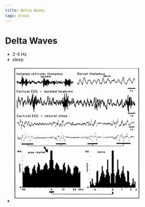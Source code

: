 ```yaml
---
title: Delta Waves
tags: brain
---
```


# Delta Waves
- 2-4 Hz 
- sleep
- ![im](assets/Pasted%20Image%2020220502160733.png)























































